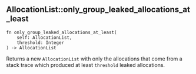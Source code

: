 ## AllocationList::only_group_leaked_allocations_at_least

```rhai
fn only_group_leaked_allocations_at_least(
    self: AllocationList,
    threshold: Integer
) -> AllocationList
```

Returns a new `AllocationList` with only the allocations that come from a stack trace which produced at least `threshold` leaked allocations.
